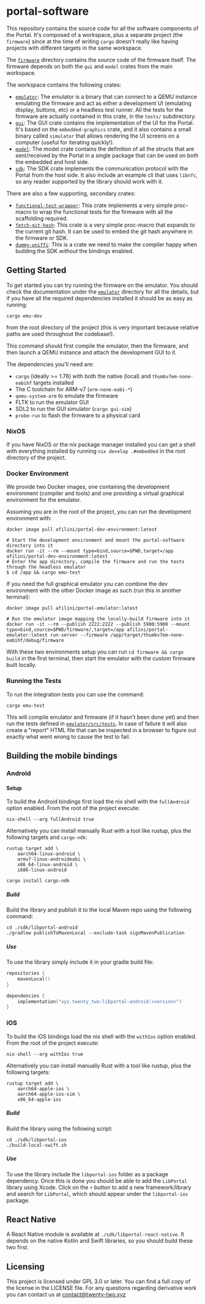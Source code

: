 # portal-software

This repository contains the source code for all the software components of the Portal. It's composed of a workspace, plus a separate project (the `firmware`) since at the time of writing `cargo` doesn't really like having projects with different targets in the same workspace.

The [`firmware`](./firmware) directory contains the source code of the firmware itself. The firmware depends on both the `gui` and `model` crates from the main workspace.

The workspace contains the following crates:

* [`emulator`](./emulator): The emulator is a binary that can connect to a QEMU instance emulating the firmware and act as either a development UI (emulating display, buttons, etc) or a headless test runner. All the tests for the firmware are actually contained in this crate, in the `tests/` subdirectory.
* [`gui`](./gui): The GUI crate contains the implementation of the UI for the Portal. It's based on the `embedded-graphics` crate, and it also contains a small binary called `simulator` that allows rendering the UI screens on a computer (useful for iterating quickly!).
* [`model`](./model): The model crate contains the definition of all the structs that are sent/received by the Portal in a single package that can be used on both the embedded and host side.
* [`sdk`](./sdk): The SDK crate implements the communication protocol with the Portal from the host side. It also include an example cli that uses `libnfc`, so any reader supported by the library should work with it.

There are also a few supporting, secondary crates:
* [`functional-test-wrapper`](./functional-test-wrapper/): This crate implements a very simple proc-macro to wrap the functional tests for the firmware with all the scaffolding required.
* [`fetch-git-hash`](./fetch-git-hash/): This crate is a very simple proc-macro that expands to the current git hash. It can be used to embed the git hash anywhere in the firmware or SDK.
* [`dummy-uniffi`](./dummy-uniffi/): This is a crate we need to make the compiler happy when building the SDK *without* the bindings enabled.

## Getting Started

To get started you can try running the firmware on the emulator. You should check the documentation under the [`emulator`](./emulator) directory for all the details, but if you have all the required dependencies installed it should be as easy as running:

```
cargo emu-dev
```

from the root directory of the project (this is very important because relative paths are used throughout the codebase!).

This command should first compile the emulator, then the firmware, and then launch a QEMU instance and attach the development GUI to it.

The dependencies you'll need are:

* `cargo` (ideally >= 1.76) with both the native (local) and `thumbv7em-none-eabihf` targets installed
* The C toolchain for ARM-v7 (`arm-none-eabi-*`)
* `qemu-system-arm` to emulate the firmware
* FLTK to run the emulator GUI
* SDL2 to run the GUI simulator (`cargo gui-sim`)
* `probe-run` to flash the firmware to a physical card

### NixOS

If you have NixOS or the nix package manager installed you can get a shell with everything installed by running `nix develop .#embedded` in the root directory of the project.

### Docker Environment

We provide two Docker images, one containing the development environment (compiler and tools) and one providing a virtual graphical environment for the emulator.

Assuming you are in the root of the project, you can run the development environment with:

```
docker image pull afilini/portal-dev-environment:latest

# Start the development environment and mount the portal-software directory into it
docker run -it --rm --mount type=bind,source=$PWD,target=/app afilini/portal-dev-environment:latest
# Enter the app directory, compile the firmware and run the tests through the headless emulator
$ cd /app && cargo emu-test
```

If you need the full graphical emulator you can combine the dev environment with the other Docker image as such (run this in another terminal):

```
docker image pull afilini/portal-emulator:latest

# Run the emulator image mapping the locally-build firmware into it
docker run -it --rm --publish 2222:2222 --publish 5900:5900 --mount type=bind,source=$PWD/firmware/,target=/app afilini/portal-emulator:latest run-server --firmware /app/target/thumbv7em-none-eabihf/debug/firmware
```

With these two environments setup you can run `cd firmware && cargo build` in the first terminal, then start the emulator with the custom firmware built locally.

### Running the Tests

To run the integration tests you can use the command:

```
cargo emu-test
```

This will compile emulator and firmware (if it hasn't been done yet) and then run the tests defined in [`emulator/src/tests`](./emulator/src/tests). In case of failure it will also create a "report" HTML file that can be inspected in a browser to figure out exactly what went wrong to cause the test to fail.

## Building the mobile bindings

### Android

#### Setup

To build the Android bindings first load the nix shell with the `fullAndroid` option enabled. From the root of the project execute:

```
nix-shell --arg fullAndroid true
```

Alternatively you can install manually Rust with a tool like rustup, plus the following targets and `cargo-ndk`:

```
rustup target add \
    aarch64-linux-android \
    armv7-linux-androideabi \
    x86_64-linux-android \
    i686-linux-android

cargo install cargo-ndk
```

##### Build

Build the library and publish it to the local Maven repo using the following command:

```
cd ./sdk/libportal-android
./gradlew publishToMavenLocal --exclude-task signMavenPublication
```

##### Use

To use the library simply include it in your gradle build file:

```kotlin
repositories {
    mavenLocal()
}

dependencies { 
    implementation("xyz.twenty_two:libportal-android:<version>")
}
```

### iOS

To build the iOS bindings load the nix shell with the `withIos` option enabled. From the root of the project execute:

```
nix-shell --arg withIos true
```

Alternatively you can install manually Rust with a tool like rustup, plus the following targets:

```
rustup target add \
    aarch64-apple-ios \
    aarch64-apple-ios-sim \
    x86_64-apple-ios
```

##### Build

Build the library using the following script:

```
cd ./sdk/libportal-ios
./build-local-swift.sh
```

##### Use

To use the library include the `libportal-ios` folder as a package dependency. Once this is done you should be able to add the `LibPortal` library using Xcode. Click on the `+` button to add a new framework/library and search for `LibPortal`, which should appear under the `libportal-ios` package. 

## React Native

A React Native module is available at `./sdk/libportal-react-native`. It depends on the native Kotlin and Swift libraries, so you should build these two first.

## Licensing

This project is licensed under GPL 3.0 or later. You can find a full copy of the license in the LICENSE file. For any questions regarding derivative work you can contact us
at [contact@twenty-two.xyz](mailto:contact@twenty-two.xyz)
